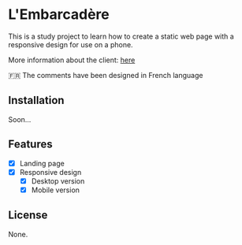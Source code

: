 # L'Embarcadère

This is a study project to learn how to create a static web page with a responsive design for use on a phone. 

More information about the client: [here](https://www.agglo-boulonnais.fr/lactu-des-projets-en-cours/lembarcadere)

🇫🇷 The comments have been designed in French language

## Installation
Soon...

## Features

- [x] Landing page
- [x] Responsive design
  - [x] Desktop version
  - [x] Mobile version

## License

None.